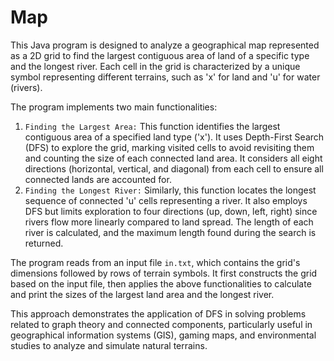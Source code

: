 # Map
This Java program is designed to analyze a geographical map represented as a 2D grid to find the largest contiguous area of land of a specific type and the longest river. Each cell in the grid is characterized by a unique symbol representing different terrains, such as 'x' for land and 'u' for water (rivers).

The program implements two main functionalities:
1. `Finding the Largest Area:` This function identifies the largest contiguous area of a specified land type ('x'). It uses Depth-First Search (DFS) to explore the grid, marking visited cells to avoid revisiting them and counting the size of each connected land area. It considers all eight directions (horizontal, vertical, and diagonal) from each cell to ensure all connected lands are accounted for.
2. `Finding the Longest River:` Similarly, this function locates the longest sequence of connected 'u' cells representing a river. It also employs DFS but limits exploration to four directions (up, down, left, right) since rivers flow more linearly compared to land spread. The length of each river is calculated, and the maximum length found during the search is returned.

The program reads from an input file `in.txt`, which contains the grid's dimensions followed by rows of terrain symbols. It first constructs the grid based on the input file, then applies the above functionalities to calculate and print the sizes of the largest land area and the longest river.

This approach demonstrates the application of DFS in solving problems related to graph theory and connected components, particularly useful in geographical information systems (GIS), gaming maps, and environmental studies to analyze and simulate natural terrains.
